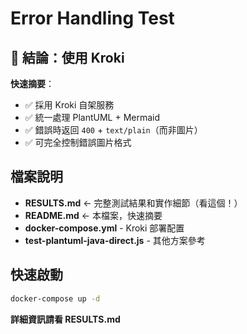 # Error Handling Test

## 🎯 結論：使用 Kroki

**快速摘要**：
- ✅ 採用 Kroki 自架服務
- ✅ 統一處理 PlantUML + Mermaid
- ✅ 錯誤時返回 `400` + `text/plain`（而非圖片）
- ✅ 可完全控制錯誤圖片格式

## 檔案說明

- **RESULTS.md** ← 完整測試結果和實作細節（看這個！）
- **README.md** ← 本檔案，快速摘要
- **docker-compose.yml** - Kroki 部署配置
- **test-plantuml-java-direct.js** - 其他方案參考

## 快速啟動

```bash
docker-compose up -d
```

**詳細資訊請看 RESULTS.md**
